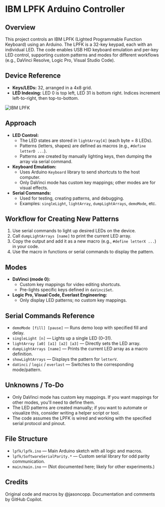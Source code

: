# IBM LPFK Arduino Controller

## Overview
This project controls an IBM LPFK (Lighted Programmable Function Keyboard) using an Arduino. The LPFK is a 32-key keypad, each with an individual LED. The code enables USB HID keyboard emulation and per-key LED control, supporting custom patterns and modes for different workflows (e.g., DaVinci Resolve, Logic Pro, Visual Studio Code).

## Device Reference
- **Keys/LEDs:** 32, arranged in a 4x8 grid.
- **LED Indexing:** LED 0 is top left, LED 31 is bottom right. Indices increment left-to-right, then top-to-bottom.

![IBM LPFK](lpfk_device.jpg)

## Approach
- **LED Control:**
  - The LED states are stored in `lightArray[4]` (each byte = 8 LEDs).
  - Patterns (letters, shapes) are defined as macros (e.g., `#define letterD ...`).
  - Patterns are created by manually lighting keys, then dumping the array via serial command.
- **Keyboard Emulation:**
  - Uses Arduino `Keyboard` library to send shortcuts to the host computer.
  - Only DaVinci mode has custom key mappings; other modes are for visual effects.
- **Serial Commands:**
  - Used for testing, creating patterns, and debugging.
  - Examples: `singleLight`, `lightArray`, `dumpLightArrays`, `demoMode`, etc.

## Workflow for Creating New Patterns
1. Use serial commands to light up desired LEDs on the device.
2. Call `dumpLightArrays [name]` to print the current LED array.
3. Copy the output and add it as a new macro (e.g., `#define letterX ...`) in your code.
4. Use the macro in functions or serial commands to display the pattern.

## Modes
- **DaVinci (mode 0):**
  - Custom key mappings for video editing shortcuts.
  - Pre-lights specific keys defined in `daVinciSet`.
- **Logic Pro, Visual Code, Everlast Engineering:**
  - Only display LED patterns; no custom key mappings.

## Serial Commands Reference
- `demoMode [fill] [pause]` — Runs demo loop with specified fill and delay.
- `singleLight [n]` — Lights up a single LED (0–31).
- `lightArray [a0] [a1] [a2] [a3]` — Directly sets the LED array.
- `dumpLightArrays [name]` — Prints the current LED array as a macro definition.
- `showLightArrays` — Displays the pattern for `letterV`.
- `daVinci` / `logic` / `everlast` — Switches to the corresponding mode/pattern.

## Unknowns / To-Do
- Only DaVinci mode has custom key mappings. If you want mappings for other modes, you'll need to define them.
- The LED patterns are created manually; if you want to automate or visualize this, consider writing a helper script or tool.
- The code assumes the LPFK is wired and working with the specified serial protocol and pinout.

## File Structure
- `lpfk/lpfk.ino` — Main Arduino sketch with all logic and macros.
- `lpfk/SoftwareSerialParity.*` — Custom serial library for odd parity communication.
- `main/main.ino` — (Not documented here; likely for other experiments.)

## Credits
Original code and macros by @jasoncopp. Documentation and comments by GitHub Copilot.
